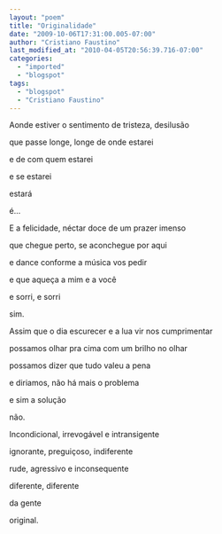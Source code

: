 ```yaml
---
layout: "poem"
title: "Originalidade"
date: "2009-10-06T17:31:00.005-07:00"
author: "Cristiano Faustino"
last_modified_at: "2010-04-05T20:56:39.716-07:00"
categories:
  - "imported"
  - "blogspot"
tags:
  - "blogspot"
  - "Cristiano Faustino"
---
```


Aonde estiver o sentimento de tristeza, desilusão

que passe longe, longe de onde estarei

e de com quem estarei

e se estarei

estará

é...

E a felicidade, néctar doce de um prazer imenso

que chegue perto, se aconchegue por aqui

e dance conforme a música vos pedir

e que aqueça a mim e a você

e sorri, e sorri

sim.

Assim que o dia escurecer e a lua vir nos cumprimentar

possamos olhar pra cima com um brilho no olhar

possamos dizer que tudo valeu a pena

e diriamos, não há mais o problema

e sim a solução

não.

Incondicional, irrevogável e intransigente

ignorante, preguiçoso, indiferente

rude, agressivo e inconsequente

diferente, diferente

da gente

original.